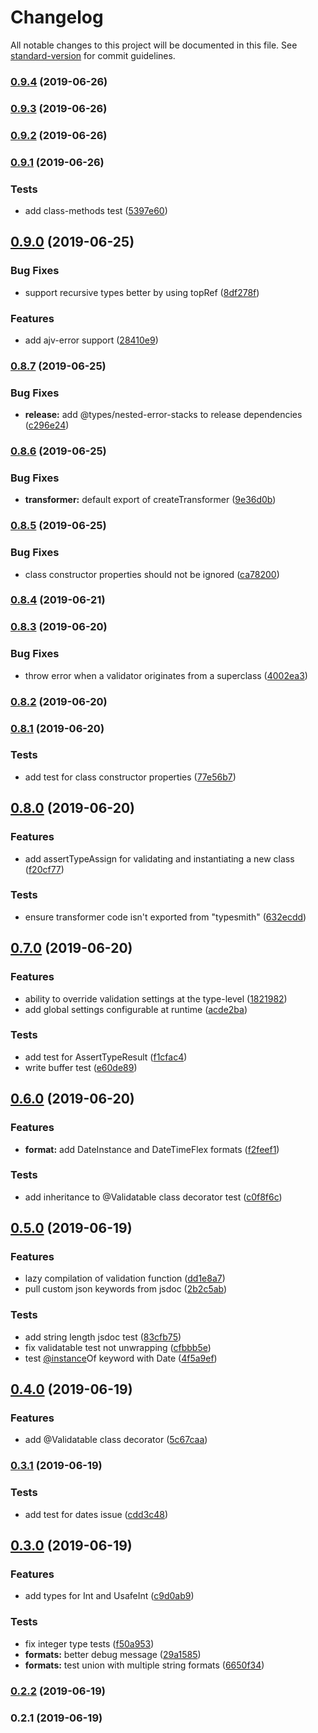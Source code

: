 # Changelog

All notable changes to this project will be documented in this file. See [standard-version](https://github.com/conventional-changelog/standard-version) for commit guidelines.

### [0.9.4](https://github.com/sparebytes/typesmith/compare/v0.9.3...v0.9.4) (2019-06-26)



### [0.9.3](https://github.com/sparebytes/typesmith/compare/v0.9.2...v0.9.3) (2019-06-26)



### [0.9.2](https://github.com/sparebytes/typesmith/compare/v0.9.1...v0.9.2) (2019-06-26)



### [0.9.1](https://github.com/sparebytes/typesmith/compare/v0.9.0...v0.9.1) (2019-06-26)


### Tests

* add class-methods test ([5397e60](https://github.com/sparebytes/typesmith/commit/5397e60))



## [0.9.0](https://github.com/sparebytes/typesmith/compare/v0.8.7...v0.9.0) (2019-06-25)


### Bug Fixes

* support recursive types better by using topRef ([8df278f](https://github.com/sparebytes/typesmith/commit/8df278f))


### Features

* add ajv-error support ([28410e9](https://github.com/sparebytes/typesmith/commit/28410e9))



### [0.8.7](https://github.com/sparebytes/typesmith/compare/v0.8.6...v0.8.7) (2019-06-25)


### Bug Fixes

* **release:** add @types/nested-error-stacks to release dependencies ([c296e24](https://github.com/sparebytes/typesmith/commit/c296e24))



### [0.8.6](https://github.com/sparebytes/typesmith/compare/v0.8.5...v0.8.6) (2019-06-25)


### Bug Fixes

* **transformer:** default export of createTransformer ([9e36d0b](https://github.com/sparebytes/typesmith/commit/9e36d0b))



### [0.8.5](https://github.com/sparebytes/typesmith/compare/v0.8.4...v0.8.5) (2019-06-25)


### Bug Fixes

* class constructor properties should not be ignored ([ca78200](https://github.com/sparebytes/typesmith/commit/ca78200))



### [0.8.4](https://github.com/sparebytes/typesmith/compare/v0.8.3...v0.8.4) (2019-06-21)



### [0.8.3](https://github.com/sparebytes/typesmith/compare/v0.8.2...v0.8.3) (2019-06-20)


### Bug Fixes

* throw error when a validator originates from a superclass ([4002ea3](https://github.com/sparebytes/typesmith/commit/4002ea3))



### [0.8.2](https://github.com/sparebytes/typesmith/compare/v0.8.1...v0.8.2) (2019-06-20)



### [0.8.1](https://github.com/sparebytes/typesmith/compare/v0.8.0...v0.8.1) (2019-06-20)


### Tests

* add test for class constructor properties ([77e56b7](https://github.com/sparebytes/typesmith/commit/77e56b7))



## [0.8.0](https://github.com/sparebytes/typesmith/compare/v0.7.0...v0.8.0) (2019-06-20)


### Features

* add assertTypeAssign for validating and instantiating a new class ([f20cf77](https://github.com/sparebytes/typesmith/commit/f20cf77))


### Tests

* ensure transformer code isn't exported from "typesmith" ([632ecdd](https://github.com/sparebytes/typesmith/commit/632ecdd))



## [0.7.0](https://github.com/sparebytes/typesmith/compare/v0.6.0...v0.7.0) (2019-06-20)


### Features

* ability to override validation settings at the type-level ([1821982](https://github.com/sparebytes/typesmith/commit/1821982))
* add global settings configurable at runtime ([acde2ba](https://github.com/sparebytes/typesmith/commit/acde2ba))


### Tests

* add test for AssertTypeResult ([f1cfac4](https://github.com/sparebytes/typesmith/commit/f1cfac4))
* write buffer test ([e60de89](https://github.com/sparebytes/typesmith/commit/e60de89))



## [0.6.0](https://github.com/sparebytes/typesmith/compare/v0.5.0...v0.6.0) (2019-06-20)


### Features

* **format:** add DateInstance and DateTimeFlex formats ([f2feef1](https://github.com/sparebytes/typesmith/commit/f2feef1))


### Tests

* add inheritance to @Validatable class decorator test ([c0f8f6c](https://github.com/sparebytes/typesmith/commit/c0f8f6c))



## [0.5.0](https://github.com/sparebytes/typesmith/compare/v0.4.0...v0.5.0) (2019-06-19)


### Features

* lazy compilation of validation function ([dd1e8a7](https://github.com/sparebytes/typesmith/commit/dd1e8a7))
* pull custom json keywords from jsdoc ([2b2c5ab](https://github.com/sparebytes/typesmith/commit/2b2c5ab))


### Tests

* add string length jsdoc test ([83cfb75](https://github.com/sparebytes/typesmith/commit/83cfb75))
* fix validatable test not unwrapping ([cfbbb5e](https://github.com/sparebytes/typesmith/commit/cfbbb5e))
* test [@instance](https://github.com/instance)Of keyword with Date ([4f5a9ef](https://github.com/sparebytes/typesmith/commit/4f5a9ef))



## [0.4.0](https://github.com/sparebytes/typesmith/compare/v0.3.1...v0.4.0) (2019-06-19)


### Features

* add @Validatable class decorator ([5c67caa](https://github.com/sparebytes/typesmith/commit/5c67caa))



### [0.3.1](https://github.com/sparebytes/typesmith/compare/v0.3.0...v0.3.1) (2019-06-19)


### Tests

* add test for dates issue ([cdd3c48](https://github.com/sparebytes/typesmith/commit/cdd3c48))



## [0.3.0](https://github.com/sparebytes/typesmith/compare/v0.2.2...v0.3.0) (2019-06-19)


### Features

* add types for Int and UsafeInt ([c9d0ab9](https://github.com/sparebytes/typesmith/commit/c9d0ab9))


### Tests

* fix integer type tests ([f50a953](https://github.com/sparebytes/typesmith/commit/f50a953))
* **formats:** better debug message ([29a1585](https://github.com/sparebytes/typesmith/commit/29a1585))
* **formats:** test union with multiple string formats ([6650f34](https://github.com/sparebytes/typesmith/commit/6650f34))



### [0.2.2](https://github.com/sparebytes/typesmith/compare/v0.2.1...v0.2.2) (2019-06-19)



### 0.2.1 (2019-06-19)

